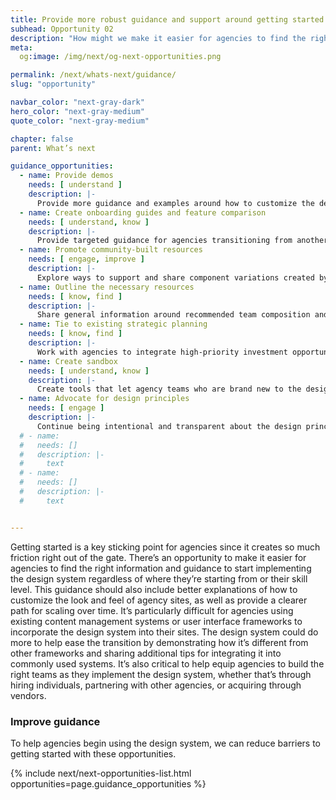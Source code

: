 ```yaml
---
title: Provide more robust guidance and support around getting started
subhead: Opportunity 02
description: "How might we make it easier for agencies to find the right information and guidance to start implementing the design system, regardless of where they’re starting from or their skill level?"
meta:
  og:image: /img/next/og-next-opportunities.png

permalink: /next/whats-next/guidance/
slug: "opportunity"

navbar_color: "next-gray-dark"
hero_color: "next-gray-medium"
quote_color: "next-gray-medium"

chapter: false
parent: What’s next

guidance_opportunities: 
  - name: Provide demos
    needs: [ understand ]
    description: |-
      Provide more guidance and examples around how to customize the design system, perhaps through a series of feature stories about how agencies are using USWDS to meet their unique needs or a gallery of examples
  - name: Create onboarding guides and feature comparison
    needs: [ understand, know ]
    description: |-
      Provide targeted guidance for agencies transitioning from another open-source framework to USWDS, including providing a side-by-side comparison to other frameworks and outlining the unique value the design system provides
  - name: Promote community-built resources
    needs: [ engage, improve ]
    description: |-
      Explore ways to support and share component variations created by the community that are specific to different content management systems or frameworks
  - name: Outline the necessary resources
    needs: [ know, find ]
    description: |-
      Share general information around recommended team composition and expected resources to help agency teams plan for staffing and budgeting needs, which could include guidance on what skills to look for or sample performance profiles
  - name: Tie to existing strategic planning
    needs: [ know, find ]
    description: |-
      Work with agencies to integrate high-priority investment opportunities into their annual CX action plans and 21st Century IDEA progress reports to inform their budget requests
  - name: Create sandbox
    needs: [ understand, know ]
    description: |-
      Create tools that let agency teams who are brand new to the design system try it out in a sandbox environment with quick themeable templates for easy testing, experimentation, and exploration
  - name: Advocate for design principles
    needs: [ engage ]
    description: |-
      Continue being intentional and transparent about the design principles, USWDS product values, and the research and processes that go into USWDS components and guidance
  # - name: 
  #   needs: []
  #   description: |-
  #     text
  # - name: 
  #   needs: []
  #   description: |-
  #     text


---
```


<section class="next-section">
  <div class="grid-container">
    <div class="grid-row">
      <div class="grid-col-12 tablet:grid-col-8 tablet:margin-x-auto desktop:margin-x-0 next-section-prose" markdown="1">

Getting started is a key sticking point for agencies since it creates so much friction
right out of the gate. There’s an opportunity
to make it easier for agencies to find the right information and guidance to start implementing the design system regardless of where they’re starting from or their skill level. This guidance should also include better explanations of how to customize the look and feel of agency sites, as well as provide a clearer path for scaling over time.
It’s particularly difficult for agencies using existing content management systems or user interface frameworks to incorporate the design system into their sites. The design system could do more to help ease the transition by demonstrating how it’s different from other frameworks and sharing additional tips for integrating it into commonly used systems.
It’s also critical to help equip agencies to build the right teams as they implement the design system, whether that’s through hiring individuals, partnering with other agencies, or acquiring through vendors.

### Improve guidance

To help agencies begin using the design system, we can reduce barriers to getting started with these opportunities.

</div>
      {% include next/next-opportunities-list.html opportunities=page.guidance_opportunities %}
    </div>
  </div>
</section>
